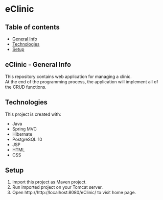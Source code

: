 # eClinic

## Table of contents
* [General Info](#eclinic---general-info)
* [Technologies](#technologies)
* [Setup](#setup)

## eClinic - General Info
This repository contains web application for managing a clinic. <br>
At the end of the programming process, the application will implement all of the CRUD functions.

## Technologies
This project is created with:
* Java
* Spring MVC
* Hibernate
* PostgreSQL 10
* JSP
* HTML
* CSS

## Setup
1. Import this project as Maven project.
2. Run imported project on your Tomcat server.
3. Open http://http://localhost:8080/eClinic/ to visit home page.